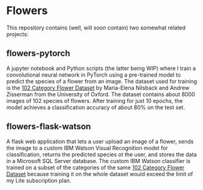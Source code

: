 # Flowers

This repository contains (well, will soon contain) two somewhat related projects:

## flowers-pytorch
A jupyter notebook and Python scripts (the latter being WIP) where I train a convolutional neural network in PyTorch using a pre-trained model to predict the species of a flower from an image. The dataset used for training is the [102 Category Flower Dataset](http://www.robots.ox.ac.uk/~vgg/data/flowers/102/) by Maria-Elena Nilsback and Andrew Zisserman from the University of Oxford. The dataset contains about 8000 images of 102 species of flowers. After training for just 10 epochs, the model achieves a classification accuracy of about 80% on the test set. 

## flowers-flask-watson
A flask web application that lets a user upload an image of a flower, sends the image to a custom IBM Watson Visual Recognition model for classification, returns the predicted species ot the user, and stores the data in a Microsoft SQL Server database. 
The custom IBM Watson classifier is trained on a subset of the categories of the same [102 Category Flower Dataset](http://www.robots.ox.ac.uk/~vgg/data/flowers/102/) because training it on the whole dataset would exceed the limit of my Lite subscription plan.
